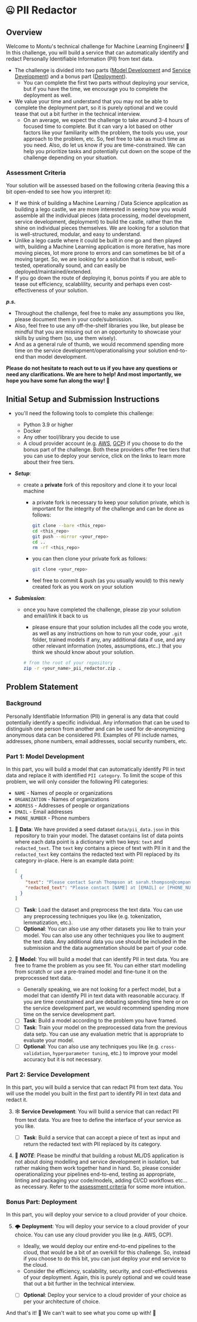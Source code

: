 # 🤐 PII Redactor

## Overview

Welcome to Montu's technical challenge for Machine Learning Engineers! 🎉 In this challenge, you will build a service that can automatically identify and redact Personally Identifiable Information (PII) from text data.

- The challenge is divided into two parts ([Model Development](#part-1-model-development) and [Service Development](#part-2-service-development)) and a bonus part ([Deployment](#bonus-part-deployment)).
  - You can complete the first two parts without deploying your service, but if you have the time, we encourage you to complete the deployment as well.
- We value your time and understand that you may not be able to complete the deployment part, so it is purely optional and we could tease that out a bit further in the technical interview.
  - On an average, we expect the challenge to take around 3-4 hours of focused time to complete. But it can vary a lot based on other factors like your familiarity with the problem, the tools you use, your approach to the problem, etc. So, feel free to take as much time as you need. Also, do let us know if you are time-constrained. We can help you prioritize tasks and potentially cut down on the scope of the challenge depending on your situation.

### Assessment Criteria

Your solution will be assessed based on the following criteria (leaving this a bit open-ended to see how you interpret it):

- If we think of building a Machine Learning / Data Science application as building a lego castle, we are more interested in seeing how you would assemble all the individual pieces (data processing, model development, service development, deployment) to build the castle, rather than the shine on individual pieces themselves. We are looking for a solution that is well-structured, modular, and easy to understand.
- Unlike a lego castle where it could be built in one go and then played with, building a Machine Learning application is more iterative, has more moving pieces, lot more prone to errors and can sometimes be bit of a moving target. So, we are looking for a solution that is robust, well-tested, operationally sound, and can easily be deployed/maintained/extended.
- If you go down the route of deploying it, bonus points if you are able to tease out efficiency, scalablility, security and perhaps even cost-effectiveness of your solution.

**_p.s._**

- Throughout the challenge, feel free to make any assumptions you like, please document them in your code/submission.
- Also, feel free to use any off-the-shelf libraries you like, but please be mindful that you are missing out on an opportunity to showcase your skills by using them (so, use them wisely). 
- And as a general rule of thumb, we would recommend spending more time on the service development/operationalising your solution end-to-end than model development.

**Please do not hesitate to reach out to us if you have any questions or need any clarifications. We are here to help! And most importantly, we hope you have some fun along the way! 🥳**


## Initial Setup and Submission Instructions

- you'll need the following tools to complete this challenge:
  - Python 3.9 or higher
  - Docker
  - Any other tool/library you decide to use
  - A cloud provider account (e.g. [AWS](https://aws.amazon.com/free/?all-free-tier.sort-by=item.additionalFields.SortRank&all-free-tier.sort-order=asc&awsf.Free%20Tier%20Types=*all&awsf.Free%20Tier%20Categories=*all), [GCP](https://cloud.google.com/free?hl=en)) if you choose to do the bonus part of the challenge. Both these providers offer free tiers that you can use to deploy your service, click on the links to learn more about their free tiers.

- **_Setup_**:
  - create a **private** fork of this repository and clone it to your local machine
    - a private fork is necessary to keep your solution private, which is important for the integrity of the challenge and can be done as follows:

        ```bash
        git clone --bare <this_repo>
        cd <this_repo>
        git push --mirror <your_repo>
        cd ..
        rm -rf <this_repo>
        ```

    - you can then clone your private fork as follows:

        ```bash
        git clone <your_repo>
        ```

    - feel free to commit & push (as you usually would) to this newly created fork as you work on your solution
  
- **_Submission_**:
  - once you have completed the challenge, please zip your solution and email/link it back to us
    - please ensure that your solution includes all the code you wrote, as well as any instructions on how to run your code, your `.git` folder, trained models if any, any additional data if use, and any other relevant information (notes, assumptions, etc..) that you think we should know about your solution.

    ```bash
    # from the root of your repository
    zip -r <your_name>_pii_redactor.zip .
    ```

## Problem Statement

### Background

Personally Identifiable Information (PII) in general is any data that could potentially identify a specific individual. Any information that can be used to distinguish one person from another and can be used for de-anonymizing anonymous data can be considered PII. Examples of PII include names, addresses, phone numbers, email addresses, social security numbers, etc.

### Part 1: Model Development

In this part, you will build a model that can automatically identify PII in text data and replace it with identified `PII category`. To limit the scope of this problem, we will only consider the following PII categories:

- `NAME` - Names of people or organizations
- `ORGANIZATION` - Names of organizations
- `ADDRESS` - Addresses of people or organizations
- `EMAIL` - Email addresses
- `PHONE_NUMBER` - Phone numbers

1. 💽 **Data**: We have provided a seed dataset `data/pii_data.json` in this repository to train your model. The dataset contains list of data points where each data point is a dictionary with two keys: `text` and `redacted_text`. The `text` key contains a piece of text with PII in it and the `redacted_text` key contains the redacted text with PII replaced by its category in-place. Here is an example data point:

    ```json
    [
      {
        "text": "Please contact Sarah Thompson at sarah.thompson@company.com.au or 0422 111 222 to schedule a meeting.",
        "redacted_text": "Please contact [NAME] at [EMAIL] or [PHONE_NUMBER] to schedule a meeting."
      }
    ]
    ```

   - [ ] **Task**: Load the dataset and preprocess the text data. You can use any preprocessing techniques you like (e.g. tokenization, lemmatization, etc.).
   - [ ] **Optional**: You can also use any other datasets you like to train your model. You can also use any other techniques you like to augment the text data. Any additional data you use should be included in the submission and the data augmentation should be part of your code.

2. 🧠 **Model**: You will build a model that can identify PII in text data. You are free to frame the problem as you see fit. You can either start modelling from scratch or use a pre-trained model and fine-tune it on the preprocessed text data.

   - Generally speaking, we are not looking for a perfect model, but a model that can identify PII in text data with reasonable accuracy. If you are time constrained and are debating spending time here or on the service development part, we would recommend spending more time on the service development part.

   - [ ] **Task**: Build a model according to the problem you have framed.
   - [ ] **Task**: Train your model on the preprocessed data from the previous data setp. You can use any evaluation metric that is appropriate to evaluate your model.
   - [ ] **Optional**: You can also use any techniques you like (e.g. `cross-validation`, `hyperparameter tuning`, etc.) to improve your model accuracy but it is not necessary.

### Part 2: Service Development

In this part, you will build a service that can redact PII from text data. You will use the model you built in the first part to identify PII in text data and redact it.

3. 🕸️ **Service Development**: You will build a service that can redact PII from text data. You are free to define the interface of your service as you like.

   - [ ] **Task**: Build a service that can accept a piece of text as input and return the redacted text with PII replaced by its category.

4. 🎡 **_NOTE_**: Please be mindful that building a robust ML/DS application is not about doing modelling and service development in isolation, but rather making them work together hand in hand. So, please consider operationalizing your pipelines end-to-end, testing as appropriate, linting and packaging your code/models, adding CI/CD workflows etc... as necessary. Refer to the [assessment criteria](#assessment-criteria) for some more intuition.

### Bonus Part: Deployment

In this part, you will deploy your service to a cloud provider of your choice.

5. 🌩️ **Deployment**: You will deploy your service to a cloud provider of your choice. You can use any cloud provider you like (e.g. AWS, GCP).
  
   - Ideally, we would deploy our entire end-to-end pipelines to the cloud, that would be a bit of an overkill for this challenge. So, instead if you choose to do this bit, you can just deploy your end service to the cloud.
   - Consider the efficiency, scalability, security, and cost-effectiveness of your deployment. Again, this is purely optional and we could tease that out a bit further in the technical interview.
   - [ ] **Optional**: Deploy your service to a cloud provider of your choice as per your architecture of choice.


And that's it! 🎊 We can't wait to see what you come up with! 🚀